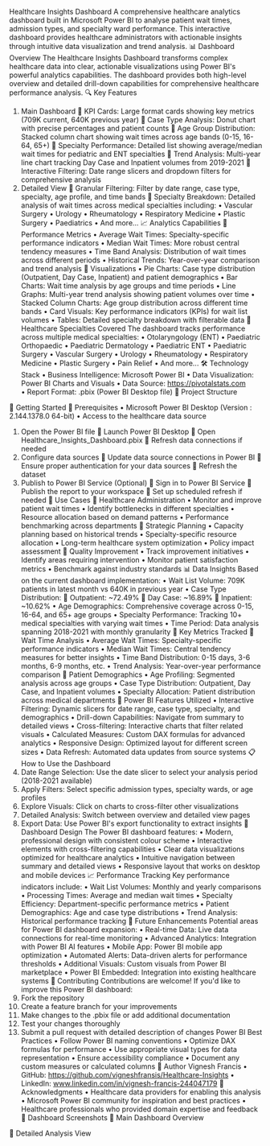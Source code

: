 Healthcare Insights Dashboard
A comprehensive healthcare analytics dashboard built in Microsoft Power BI to analyse patient wait times, admission types, and specialty ward performance. This interactive dashboard provides healthcare administrators with actionable insights through intuitive data visualization and trend analysis.
📊 Dashboard Overview
The Healthcare Insights Dashboard transforms complex healthcare data into clear, actionable visualizations using Power BI's powerful analytics capabilities. The dashboard provides both high-level overview and detailed drill-down capabilities for comprehensive healthcare performance analysis.
🔍 Key Features
1.	Main Dashboard
	KPI Cards: Large format cards showing key metrics (709K current, 640K previous year)
	Case Type Analysis: Donut chart with precise percentages and patient counts
	Age Group Distribution: Stacked column chart showing wait times across age bands (0-15, 16-64, 65+)
	Specialty Performance: Detailed list showing average/median wait times for pediatric and ENT specialties
	Trend Analysis: Multi-year line chart tracking Day Case and Inpatient volumes from 2019-2021
	Interactive Filtering: Date range slicers and dropdown filters for comprehensive analysis
2.	Detailed View
	Granular Filtering: Filter by date range, case type, specialty, age profile, and time bands
	Specialty Breakdown: Detailed analysis of wait times across medical specialties including: 
•	Vascular Surgery
•	Urology
•	Rheumatology
•	Respiratory Medicine
•	Plastic Surgery
•	Paediatrics
•	And more...
📈 Analytics Capabilities
	Performance Metrics
•	Average Wait Times: Specialty-specific performance indicators
•	Median Wait Times: More robust central tendency measures
•	Time Band Analysis: Distribution of wait times across different periods
•	Historical Trends: Year-over-year comparison and trend analysis
	Visualizations
•	Pie Charts: Case type distribution (Outpatient, Day Case, Inpatient) and patient demographics
•	Bar Charts: Wait time analysis by age groups and time periods
•	Line Graphs: Multi-year trend analysis showing patient volumes over time
•	Stacked Column Charts: Age group distribution across different time bands
•	Card Visuals: Key performance indicators (KPIs) for wait list volumes
•	Tables: Detailed specialty breakdown with filterable data
🏥 Healthcare Specialties Covered
The dashboard tracks performance across multiple medical specialties:
•	Otolaryngology (ENT)
•	Paediatric Orthopaedic
•	Paediatric Dermatology
•	Paediatric ENT
•	Paediatric Surgery
•	Vascular Surgery
•	Urology
•	Rheumatology
•	Respiratory Medicine
•	Plastic Surgery
•	Pain Relief
•	And more...
🛠️ Technology Stack
•	Business Intelligence: Microsoft Power BI
•	Data Visualization: Power BI Charts and Visuals
•	Data Source: https://pivotalstats.com  
•	Report Format: .pbix (Power BI Desktop file)
📁 Project Structure
 
🚀 Getting Started
	Prerequisites
•	Microsoft Power BI Desktop (Version : 2.144.1378.0 64-bit)
•	Access to the healthcare data source
1.	Open the Power BI file 
	Launch Power BI Desktop
	Open Healthcare_Insights_Dashboard.pbix
	Refresh data connections if needed
2.	Configure data sources 
	Update data source connections in Power BI
	Ensure proper authentication for your data sources
	Refresh the dataset
3.	Publish to Power BI Service (Optional) 
	Sign in to Power BI Service
	Publish the report to your workspace
	Set up scheduled refresh if needed
🎯 Use Cases
	Healthcare Administration
•	Monitor and improve patient wait times
•	Identify bottlenecks in different specialties
•	Resource allocation based on demand patterns
•	Performance benchmarking across departments
	Strategic Planning
•	Capacity planning based on historical trends
•	Specialty-specific resource allocation
•	Long-term healthcare system optimization
•	Policy impact assessment
	Quality Improvement
•	Track improvement initiatives
•	Identify areas requiring intervention
•	Monitor patient satisfaction metrics
•	Benchmark against industry standards
📊 Data Insights
Based on the current dashboard implementation:
•	Wait List Volume: 709K patients in latest month vs 640K in previous year
•	Case Type Distribution: 
	Outpatient: ~72.49%
	Day Case: ~16.89%
	Inpatient: ~10.62%
•	Age Demographics: Comprehensive coverage across 0-15, 16-64, and 65+ age groups
•	Specialty Performance: Tracking 10+ medical specialties with varying wait times
•	Time Period: Data analysis spanning 2018-2021 with monthly granularity
🎯 Key Metrics Tracked
	Wait Time Analysis
•	Average Wait Times: Specialty-specific performance indicators
•	Median Wait Times: Central tendency measures for better insights
•	Time Band Distribution: 0-15 days, 3-6 months, 6-9 months, etc.
•	Trend Analysis: Year-over-year performance comparison
	Patient Demographics
•	Age Profiling: Segmented analysis across age groups
•	Case Type Distribution: Outpatient, Day Case, and Inpatient volumes
•	Specialty Allocation: Patient distribution across medical departments
🔧 Power BI Features Utilized
•	Interactive Filtering: Dynamic slicers for date range, case type, specialty, and demographics
•	Drill-down Capabilities: Navigate from summary to detailed views
•	Cross-filtering: Interactive charts that filter related visuals
•	Calculated Measures: Custom DAX formulas for advanced analytics
•	Responsive Design: Optimized layout for different screen sizes
•	Data Refresh: Automated data updates from source systems
📋 How to Use the Dashboard
1.	Date Range Selection: Use the date slicer to select your analysis period (2018-2021 available)
2.	Apply Filters: Select specific admission types, specialty wards, or age profiles
3.	Explore Visuals: Click on charts to cross-filter other visualizations
4.	Detailed Analysis: Switch between overview and detailed view pages
5.	Export Data: Use Power BI's export functionality to extract insights
🎨 Dashboard Design
The Power BI dashboard features:
•	Modern, professional design with consistent colour scheme
•	Interactive elements with cross-filtering capabilities
•	Clear data visualizations optimized for healthcare analytics
•	Intuitive navigation between summary and detailed views
•	Responsive layout that works on desktop and mobile devices
📈 Performance Tracking
Key performance indicators include:
•	Wait List Volumes: Monthly and yearly comparisons
•	Processing Times: Average and median wait times
•	Specialty Efficiency: Department-specific performance metrics
•	Patient Demographics: Age and case type distributions
•	Trend Analysis: Historical performance tracking
🚀 Future Enhancements
Potential areas for Power BI dashboard expansion:
•	Real-time Data: Live data connections for real-time monitoring
•	Advanced Analytics: Integration with Power BI AI features
•	Mobile App: Power BI mobile app optimization
•	Automated Alerts: Data-driven alerts for performance thresholds
•	Additional Visuals: Custom visuals from Power BI marketplace
•	Power BI Embedded: Integration into existing healthcare systems
🤝 Contributing
Contributions are welcome! If you'd like to improve this Power BI dashboard:
1.	Fork the repository
2.	Create a feature branch for your improvements
3.	Make changes to the .pbix file or add additional documentation
4.	Test your changes thoroughly
5.	Submit a pull request with detailed description of changes
Power BI Best Practices
•	Follow Power BI naming conventions
•	Optimize DAX formulas for performance
•	Use appropriate visual types for data representation
•	Ensure accessibility compliance
•	Document any custom measures or calculated columns
👤 Author
Vignesh Francis
•	GitHub: https://github.com/vigneshfransis/Healthcare-Insights 
•	LinkedIn: www.linkedin.com/in/vignesh-francis-244047179 
🙏 Acknowledgments
•	Healthcare data providers for enabling this analysis
•	Microsoft Power BI community for inspiration and best practices
•	Healthcare professionals who provided domain expertise and feedback
📸 Dashboard Screenshots
	Main Dashboard Overview
 
	Detailed Analysis View
 
